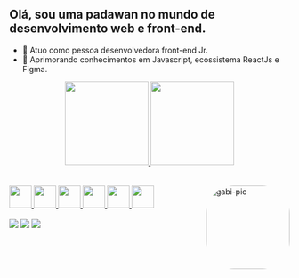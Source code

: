 ## Olá, sou uma padawan no mundo de desenvolvimento web e front-end.

- 🔭 Atuo como pessoa desenvolvedora front-end Jr.
- 🌱 Aprimorando conhecimentos em Javascript, ecossistema ReactJs e Figma. 

<div align="center">
  <a href="https://github.com/agabitoledo">
  <img height="150em" src="https://github-readme-stats.vercel.app/api?username=agabitoledo&show_icons=true&theme=bear&include_all_commits=true&count_private=true"/>
  <img height="150em" src="https://github-readme-stats.vercel.app/api/top-langs/?username=agabitoledo&layout=compact&langs_count=7&theme=bear"/>
</div>
  </br> 
<div style="display: inline_block"><br>
    <img height="40px" src="https://cdn.jsdelivr.net/gh/devicons/devicon/icons/javascript/javascript-original.svg" />  
    <img height="40px" src="https://cdn.jsdelivr.net/gh/devicons/devicon/icons/react/react-original.svg" />  
    <img height="40px" src="https://cdn.jsdelivr.net/gh/devicons/devicon/icons/html5/html5-original.svg" />  
    <img height="40px" src="https://cdn.jsdelivr.net/gh/devicons/devicon/icons/nodejs/nodejs-original.svg" />  
    <img height="40px" src="https://cdn.jsdelivr.net/gh/devicons/devicon/icons/css3/css3-original.svg" />  
    <img height="40px" src="https://cdn.jsdelivr.net/gh/devicons/devicon/icons/ubuntu/ubuntu-plain.svg" />  
    <img align="right" alt="gabi-pic" height="150" style="border-radius:50px;" src="https://media.giphy.com/media/XgGsoQDb1ocVIdYS2X/giphy.gif">
<div>
    </br> 
<div> 
  <a href = "mailto:agabitoledodev@gmail.com"><img src="https://img.shields.io/badge/-Gmail-%23333?style=for-the-badge&logo=gmail&logoColor=white" target="_blank"></a>
  <a href="https://www.linkedin.com/in/gabrielle-toledo-159568142/" target="_blank"><img src="https://img.shields.io/badge/-LinkedIn-%230077B5?style=for-the-badge&logo=linkedin&logoColor=white" target="_blank"></a> 
  <a href="https://instagram.com/agabitoledo" target="_blank"><img src="https://img.shields.io/badge/-Instagram-%23E4405F?style=for-the-badge&logo=instagram&logoColor=white" target="_blank"></a>
</div>
